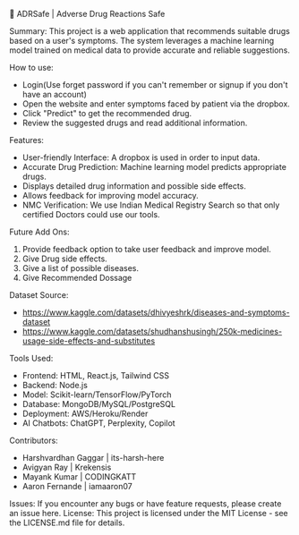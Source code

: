 💊 ADRSafe | Adverse Drug Reactions Safe


Summary: 
This project is a web application that recommends suitable drugs based on a user's symptoms. The system leverages a machine learning model trained on medical data to provide accurate and reliable suggestions.


How to use:
- Login(Use forget password if you can't remember or signup if you don't have an account)
- Open the website and enter symptoms faced by patient via the dropbox.
- Click "Predict" to get the recommended drug.
- Review the suggested drugs and read additional information.


Features:
- User-friendly Interface: A dropbox is used in order to input data.
- Accurate Drug Prediction: Machine learning model predicts appropriate drugs.
- Displays detailed drug information and possible side effects.
- Allows feedback for improving model accuracy.
- NMC Verification: We use Indian Medical Registry Search so that only certified Doctors could use our tools.


Future Add Ons:
1. Provide feedback option to take user feedback and improve model.
2. Give Drug side effects.
3. Give a list of possible diseases.
4. Give Recommended Dossage  


Dataset Source: 
- https://www.kaggle.com/datasets/dhivyeshrk/diseases-and-symptoms-dataset
- https://www.kaggle.com/datasets/shudhanshusingh/250k-medicines-usage-side-effects-and-substitutes


Tools Used:
- Frontend: HTML, React.js, Tailwind CSS
- Backend: Node.js
- Model: Scikit-learn/TensorFlow/PyTorch
- Database: MongoDB/MySQL/PostgreSQL
- Deployment: AWS/Heroku/Render
- AI Chatbots: ChatGPT, Perplexity, Copilot


Contributors: 
- Harshvardhan Gaggar  | its-harsh-here
- Avigyan Ray          | Krekensis
- Mayank Kumar         | CODINGKATT
- Aaron Fernande       | iamaaron07


Issues: If you encounter any bugs or have feature requests, please create an issue here.
License: This project is licensed under the MIT License - see the LICENSE.md file for details.
